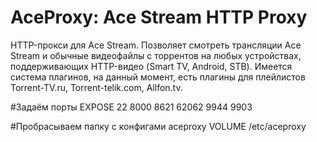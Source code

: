 # AceProxy: Ace Stream HTTP Proxy

HTTP-прокси для Ace Stream. Позволяет смотреть трансляции Ace Stream и обычные видеофайлы с торрентов на любых устройствах, поддерживающих HTTP-видео (Smart TV, Android, STB). Имеется система плагинов, на данный момент, есть плагины для плейлистов Torrent-TV.ru, Torrent-telik.com, Allfon.tv.

#Задаём порты
EXPOSE 22 8000 8621 62062 9944 9903

#Пробрасываем папку с конфигами aceproxy
VOLUME /etc/aceproxy
